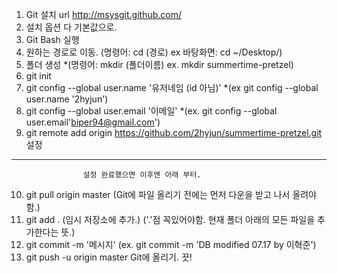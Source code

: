 1. Git 설치 url http://msysgit.github.com/
2. 설치 옵션 다 기본값으로.
3. Git Bash 실행
4. 원하는 경로로 이동.
	(명령어: cd (경로) ex 바탕화면: cd ~/Desktop/)
5. 폴더 생성
	*(명령어: mkdir (폴더이름) ex. mkdir summertime-pretzel)
6. git init
7. git config --global user.name '유저네임 (id 아님)'
	*(ex git config --global user.name '2hyjun')
8. git config --global user.email '이메일'
	*(ex. git config --global user.email'biper94@gmail.com')
9. git remote add origin https://github.com/2hyjun/summertime-pretzel.git
						설정
------------------------------------------------------------------------------------
					설정 완료했으면 이후엔 아래 부터.
10. git pull origin master 
	(Git에 파일 올리기 전에는 먼저 다운을 받고 나서 올려야함.)
11. git add .
	(임시 저장소에 추가.)
	('.'점 꼭있어야함. 현재 폴더 아래의 모든 파일을 추가한다는 뜻.)
12. git commit -m '메시지'
	(ex. git commit -m 'DB modified 07.17 by 이혁준')
13. git push -u origin master
	Git에 올리기.
끗!


